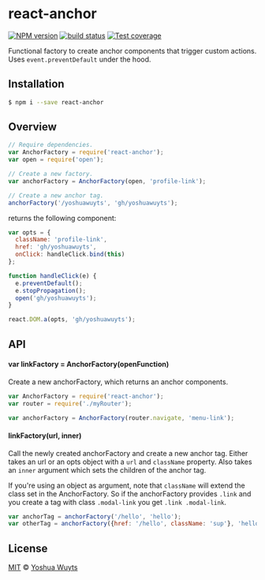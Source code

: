 # react-anchor
[![NPM version][npm-image]][npm-url]
[![build status][travis-image]][travis-url]
[![Test coverage][coveralls-image]][coveralls-url]

Functional factory to create anchor components that trigger custom actions. Uses
`event.preventDefault` under the hood.

## Installation
```bash
$ npm i --save react-anchor
```
## Overview
```js
// Require dependencies.
var AnchorFactory = require('react-anchor');
var open = require('open');

// Create a new factory.
var anchorFactory = AnchorFactory(open, 'profile-link');

// Create a new anchor tag.
anchorFactory('/yoshuawuyts', 'gh/yoshuawuyts');
```

returns the following component:
```js
var opts = {
  className: 'profile-link',
  href: 'gh/yoshuawuyts',
  onClick: handleClick.bind(this)
};

function handleClick(e) {
  e.preventDefault();
  e.stopPropagation();
  open('gh/yoshuawuyts');
}

react.DOM.a(opts, 'gh/yoshuawuyts');
```

## API
#### var linkFactory = AnchorFactory(openFunction)
Create a new anchorFactory, which returns an anchor components.
```js
var AnchorFactory = require('react-anchor');
var router = require('./myRouter');

var anchorFactory = AnchorFactory(router.navigate, 'menu-link');
```

#### linkFactory(url, inner)
Call the newly created anchorFactory and create a new anchor tag. Either takes an url or
an opts object with a `url` and `className` property. Also takes an `inner`
argument which sets the children of the anchor tag.

If you're using an object as argument, note that `className` will extend the class set in the AnchorFactory.
So if the anchorFactory provides `.link` and you create a tag with class `.modal-link` you get `.link .modal-link`.
```js
var anchorTag = anchorFactory('/hello', 'hello');
var otherTag = anchorFactory({href: '/hello', className: 'sup'}, 'hello');
```

## License
[MIT](https://tldrlegal.com/license/mit-license) ©
[Yoshua Wuyts](yoshuawuyts.com)

[npm-image]: https://img.shields.io/npm/v/react-anchor.svg?style=flat-square
[npm-url]: https://npmjs.org/package/react-anchor
[travis-image]: https://img.shields.io/travis/yoshuawuyts/react-anchor.svg?style=flat-square
[travis-url]: https://travis-ci.org/yoshuawuyts/react-anchor
[coveralls-image]: https://img.shields.io/coveralls/yoshuawuyts/react-anchor.svg?style=flat-square
[coveralls-url]: https://coveralls.io/r/yoshuawuyts/react-anchor?branch=master
